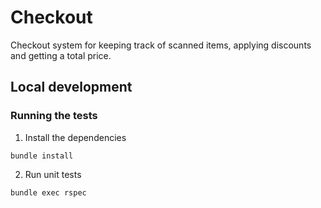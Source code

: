 # Checkout
Checkout system for keeping track of scanned items, applying discounts and getting a total price.

## Local development
### Running the tests
1. Install the dependencies
```
bundle install
```

2. Run unit tests
```
bundle exec rspec
```
